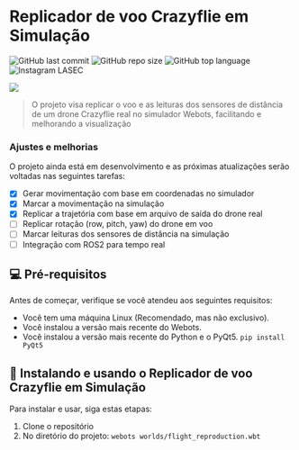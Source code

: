 # Replicador de voo Crazyflie em Simulação

![GitHub last commit](https://img.shields.io/github/last-commit/luis-cmenezes/crazyflie-flight-sim)
![GitHub repo size](https://img.shields.io/github/repo-size/luis-cmenezes/crazyflie-flight-sim)
![GitHub top language](https://img.shields.io/github/languages/top/luis-cmenezes/crazyflie-flight-sim)
![Instagram LASEC](https://img.shields.io/badge/Instragram-LASEC-red?link=https://www.instagram.com/lasecufu/&logo=Instagram)

![](example-gif.gif)

> O projeto visa replicar o voo e as leituras dos sensores de distância de um drone Crazyflie real no simulador Webots, facilitando e melhorando a visualização

### Ajustes e melhorias

O projeto ainda está em desenvolvimento e as próximas atualizações serão voltadas nas seguintes tarefas:

- [x] Gerar movimentação com base em coordenadas no simulador
- [x] Marcar a movimentação na simulação
- [x] Replicar a trajetória com base em arquivo de saída do drone real
- [ ] Replicar rotação (row, pitch, yaw) do drone em voo
- [ ] Marcar leituras dos sensores de distância na simulação
- [ ] Integração com ROS2 para tempo real

## 💻 Pré-requisitos

Antes de começar, verifique se você atendeu aos seguintes requisitos:
* Você tem uma máquina Linux (Recomendado, mas não exclusivo).
* Você instalou a versão mais recente do Webots.
* Você instalou a versão mais recente do Python e o PyQt5.
``` pip install PyQt5 ```

## 🚀 Instalando e usando o Replicador de voo Crazyflie em Simulação

Para instalar e usar, siga estas etapas:
1. Clone o repositório
2. No diretório do projeto:
``` webots worlds/flight_reproduction.wbt ```

